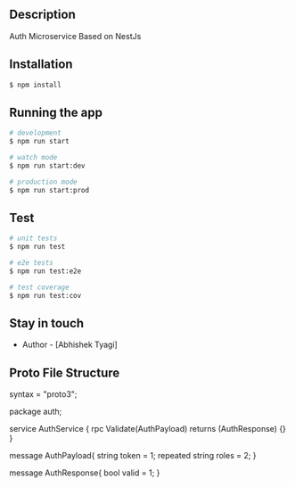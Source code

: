 ## Description

Auth Microservice Based on NestJs

## Installation

```bash
$ npm install
```

## Running the app

```bash
# development
$ npm run start

# watch mode
$ npm run start:dev

# production mode
$ npm run start:prod
```

## Test

```bash
# unit tests
$ npm run test

# e2e tests
$ npm run test:e2e

# test coverage
$ npm run test:cov
```

## Stay in touch

- Author - [Abhishek Tyagi]

## Proto File Structure

syntax = "proto3";

package auth;

service AuthService {
  rpc Validate(AuthPayload) returns (AuthResponse) {}
}

message AuthPayload{
  string token = 1;
  repeated string roles = 2;
}

message AuthResponse{
  bool valid = 1;
}
